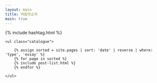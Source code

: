```yaml
---
layout: main
title: 마음의소리
main: true
---
```


<div class="loading-animation">
    {% include hashtag.html %}

    <ul class="catalogue">

        {% assign sorted = site.pages | sort: 'date' | reverse | where: 'type', 'essay' %}
        {% for page in sorted %}
        {% include post-list.html %}
        {% endfor %}

    </ul>
</div>